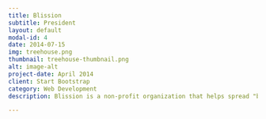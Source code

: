 ```yaml
---
title: Blission
subtitle: President
layout: default
modal-id: 4
date: 2014-07-15
img: treehouse.png
thumbnail: treehouse-thumbnail.png
alt: image-alt
project-date: April 2014
client: Start Bootstrap
category: Web Development
description: Blission is a non-profit organization that helps spread "bliss" or love to the homeless. In this club that I was the president of, students would raise money through bake sales and candy fundraisers to buy materials to make "bliss kits" These kits would include necessary items such as toiletries, food, and drinks. 

---
```

